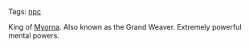 Tags: [npc](NPCs)

King of [Myorna](Myorna). Also known as the Grand Weaver. Extremely powerful mental powers.